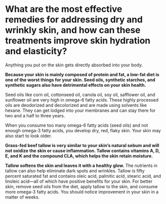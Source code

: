 # What are the most effective remedies for addressing dry and wrinkly skin, and how can these treatments improve skin hydration and elasticity?

Anything you put on the skin gets directly absorbed into your body.

**Because your skin is mainly composed of protein and fat, a low-fat diet is one of the worst things for your skin. Seed oils, synthetic starches, and synthetic sugars also have detrimental effects on your skin health.**

Seed oils like corn oil, cottonseed oil, canola oil, soy oil, safflower oil, and sunflower oil are very high in omega-6 fatty acids. These highly processed oils are deodorized and decolorized and are made using solvents like hexane. They can get lodged into your membranes and can stay there for two and a half to three years.

When you consume too many omega-6 fatty acids (seed oils) and not enough omega-3 fatty acids, you develop dry, red, flaky skin. Your skin may also start to look older.

**Grass-fed beef tallow is very similar to your skin’s natural sebum and will not oxidize the skin or cause inflammation. Tallow contains vitamins A, D, E, and K and the compound CLA, which helps the skin retain moisture.**

**Tallow softens the skin and leaves it with a healthy glow.** The nutrients in tallow can also help eliminate dark spots and wrinkles. Tallow is fifty percent saturated fat and contains oleic acid, palmitic acid, stearic acid, and linoleic acid—all of which have positive benefits for your skin. For better skin, remove seed oils from the diet, apply tallow to the skin, and consume more omega-3 fatty acids. You should notice improvement in your skin in a matter of weeks.